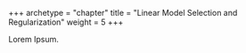 +++
archetype = "chapter"
title = "Linear Model Selection and Regularization"
weight = 5
+++

Lorem Ipsum.